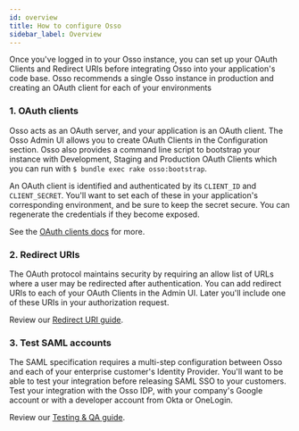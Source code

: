```yaml
---
id: overview
title: How to configure Osso
sidebar_label: Overview
---
```


Once you've logged in to your Osso instance, you can set up your OAuth Clients and Redirect URIs before integrating Osso into your application's code base. Osso recommends a single Osso instance in production and creating an OAuth client for each of your environments

### 1. OAuth clients

Osso acts as an OAuth server, and your application is an OAuth client. The Osso Admin UI allows you to create OAuth Clients in the Configuration section. Osso also provides a command line script to bootstrap your instance with Development, Staging and Production OAuth Clients which you can run with `$ bundle exec rake osso:bootstrap`.

An OAuth client is identified and authenticated by its `CLIENT_ID` and `CLIENT_SECRET`. You'll want to set each of these in your application's corresponding environment, and be sure to keep the secret secure. You can regenerate the credentials if they become exposed.

See the [OAuth clients docs](/docs/configure/adding-oauth-clients) for more.

### 2. Redirect URIs

The OAuth protocol maintains security by requiring an allow list of URLs where a user may be redirected after authentication. You can add redirect URIs to each of your OAuth Clients in the Admin UI. Later you'll include one of these URIs in your authorization request.

Review our [Redirect URI guide](/docs/configure/redirect-uris).

### 3. Test SAML accounts

The SAML specification requires a multi-step configuration between Osso and each of your enterprise customer's Identity Provider. You'll want to be able to test your integration before releasing SAML SSO to your customers. Test your integration with the Osso IDP, with your company's Google account or with a developer account from Okta or OneLogin.

Review our [Testing & QA guide](/docs/configure/test-qa).
